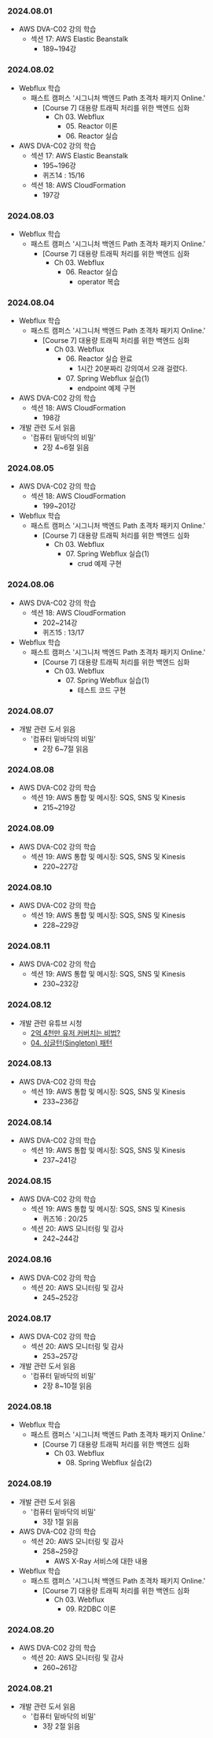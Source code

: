 ### 2024.08.01
- AWS DVA-C02 강의 학습
  - 섹션 17: AWS Elastic Beanstalk
    - 189~194강

### 2024.08.02
- Webflux 학습
  - 패스트 캠퍼스 '시그니처 백엔드 Path 초격차 패키지 Online.'
    - [Course 7] 대용량 트래픽 처리를 위한 백엔드 심화
      - Ch 03. Webflux
        - 05\. Reactor 이론
        - 06\. Reactor 실습
- AWS DVA-C02 강의 학습
  - 섹션 17: AWS Elastic Beanstalk
    - 195~196강
    - 퀴즈14 : 15/16
  - 섹션 18: AWS CloudFormation
    - 197강

### 2024.08.03
- Webflux 학습
  - 패스트 캠퍼스 '시그니처 백엔드 Path 초격차 패키지 Online.'
    - [Course 7] 대용량 트래픽 처리를 위한 백엔드 심화
      - Ch 03. Webflux
        - 06\. Reactor 실습
          - operator 복습

### 2024.08.04
- Webflux 학습
  - 패스트 캠퍼스 '시그니처 백엔드 Path 초격차 패키지 Online.'
    - [Course 7] 대용량 트래픽 처리를 위한 백엔드 심화
      - Ch 03. Webflux
        - 06\. Reactor 실습 완료
          - 1시간 20분짜리 강의여서 오래 걸렸다.
        - 07\. Spring Webflux 실습(1)
          - endpoint 예제 구현
- AWS DVA-C02 강의 학습
  - 섹션 18: AWS CloudFormation
    - 198강
- 개발 관련 도서 읽음
  - '컴퓨터 밑바닥의 비밀'
    - 2장 4~6절 읽음

### 2024.08.05
- AWS DVA-C02 강의 학습
  - 섹션 18: AWS CloudFormation
    - 199~201강
- Webflux 학습
  - 패스트 캠퍼스 '시그니처 백엔드 Path 초격차 패키지 Online.'
    - [Course 7] 대용량 트래픽 처리를 위한 백엔드 심화
      - Ch 03. Webflux
        - 07\. Spring Webflux 실습(1)
          - crud 예제 구현

### 2024.08.06
- AWS DVA-C02 강의 학습
  - 섹션 18: AWS CloudFormation
    - 202~214강
    - 퀴즈15 : 13/17
- Webflux 학습
  - 패스트 캠퍼스 '시그니처 백엔드 Path 초격차 패키지 Online.'
    - [Course 7] 대용량 트래픽 처리를 위한 백엔드 심화
      - Ch 03. Webflux
        - 07\. Spring Webflux 실습(1)
          - 테스트 코드 구현

### 2024.08.07
- 개발 관련 도서 읽음
  - '컴퓨터 밑바닥의 비밀'
    - 2장 6~7절 읽음

### 2024.08.08
- AWS DVA-C02 강의 학습
  - 섹션 19: AWS 통합 및 메시징: SQS, SNS 및 Kinesis
    - 215~219강

### 2024.08.09
- AWS DVA-C02 강의 학습
  - 섹션 19: AWS 통합 및 메시징: SQS, SNS 및 Kinesis
    - 220~227강

### 2024.08.10
- AWS DVA-C02 강의 학습
  - 섹션 19: AWS 통합 및 메시징: SQS, SNS 및 Kinesis
    - 228~229강

### 2024.08.11
- AWS DVA-C02 강의 학습
  - 섹션 19: AWS 통합 및 메시징: SQS, SNS 및 Kinesis
    - 230~232강

### 2024.08.12
- 개발 관련 유튜브 시청
  - [2억 4천만 유저 커버치는 비법?](https://youtu.be/S2zg7oedJM0?si=PH431acv9wQZUVrU)
  - [04. 싱글턴(Singleton) 패턴](https://youtu.be/1c_wLi0_B1A?si=UP6LdKJUjq9DVOVr)

### 2024.08.13
- AWS DVA-C02 강의 학습
  - 섹션 19: AWS 통합 및 메시징: SQS, SNS 및 Kinesis
    - 233~236강

### 2024.08.14
- AWS DVA-C02 강의 학습
  - 섹션 19: AWS 통합 및 메시징: SQS, SNS 및 Kinesis
    - 237~241강

### 2024.08.15
- AWS DVA-C02 강의 학습
  - 섹션 19: AWS 통합 및 메시징: SQS, SNS 및 Kinesis
    - 퀴즈16 : 20/25
  - 섹션 20: AWS 모니터링 및 감사
    - 242~244강

### 2024.08.16
- AWS DVA-C02 강의 학습
  - 섹션 20: AWS 모니터링 및 감사
    - 245~252강

### 2024.08.17
- AWS DVA-C02 강의 학습
  - 섹션 20: AWS 모니터링 및 감사
    - 253~257강
- 개발 관련 도서 읽음
  - '컴퓨터 밑바닥의 비밀'
    - 2장 8~10절 읽음

### 2024.08.18
- Webflux 학습
  - 패스트 캠퍼스 '시그니처 백엔드 Path 초격차 패키지 Online.'
    - [Course 7] 대용량 트래픽 처리를 위한 백엔드 심화
      - Ch 03. Webflux
        - 08\. Spring Webflux 실습(2)

### 2024.08.19
- 개발 관련 도서 읽음
  - '컴퓨터 밑바닥의 비밀'
    - 3장 1절 읽음
- AWS DVA-C02 강의 학습
  - 섹션 20: AWS 모니터링 및 감사
    - 258~259강
      - AWS X-Ray 서비스에 대한 내용
- Webflux 학습
  - 패스트 캠퍼스 '시그니처 백엔드 Path 초격차 패키지 Online.'
    - [Course 7] 대용량 트래픽 처리를 위한 백엔드 심화
      - Ch 03. Webflux
        - 09\. R2DBC 이론

### 2024.08.20
- AWS DVA-C02 강의 학습
  - 섹션 20: AWS 모니터링 및 감사
    - 260~261강

### 2024.08.21
- 개발 관련 도서 읽음
  - '컴퓨터 밑바닥의 비밀'
    - 3장 2절 읽음
